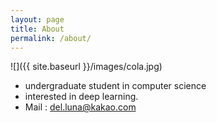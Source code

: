 ```yaml
---
layout: page
title: About
permalink: /about/
---
```


![]({{ site.baseurl }}/images/cola.jpg)

- undergraduate student in computer science<br>
- interested in deep learning.<br>
- Mail : del.luna@kakao.com

